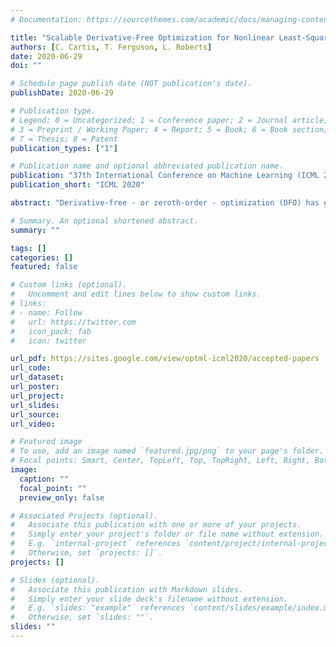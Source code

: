 ```yaml
---
# Documentation: https://sourcethemes.com/academic/docs/managing-content/

title: "Scalable Derivative-Free Optimization for Nonlinear Least-Squares Problems"
authors: [C. Cartis, T. Ferguson, L. Roberts]
date: 2020-06-29
doi: ""

# Schedule page publish date (NOT publication's date).
publishDate: 2020-06-29

# Publication type.
# Legend: 0 = Uncategorized; 1 = Conference paper; 2 = Journal article;
# 3 = Preprint / Working Paper; 4 = Report; 5 = Book; 6 = Book section;
# 7 = Thesis; 8 = Patent
publication_types: ["1"]

# Publication name and optional abbreviated publication name.
publication: "37th International Conference on Machine Learning (ICML 2020)"
publication_short: "ICML 2020"

abstract: "Derivative-free - or zeroth-order - optimization (DFO) has gained recent attention for its ability to solve problems in a variety of application areas, including machine learning, particularly involving objectives which are stochastic and/or expensive to compute. In this work, we develop a novel model-based DFO method for solving nonlinear least-squares problems. We improve on state-of-the-art DFO by performing dimensionality reduction in the observational space using sketching methods, avoiding the construction of a full local model. Our approach has a per-iteration computational cost which is linear in problem dimension in a big data regime, and numerical evidence demonstrates that, compared to existing software, it has dramatically improved runtime performance on overdetermined least-squares problems."

# Summary. An optional shortened abstract.
summary: ""

tags: []
categories: []
featured: false

# Custom links (optional).
#   Uncomment and edit lines below to show custom links.
# links:
# - name: Follow
#   url: https://twitter.com
#   icon_pack: fab
#   icon: twitter

url_pdf: https://sites.google.com/view/optml-icml2020/accepted-papers
url_code:
url_dataset:
url_poster:
url_project:
url_slides:
url_source:
url_video:

# Featured image
# To use, add an image named `featured.jpg/png` to your page's folder. 
# Focal points: Smart, Center, TopLeft, Top, TopRight, Left, Right, BottomLeft, Bottom, BottomRight.
image:
  caption: ""
  focal_point: ""
  preview_only: false

# Associated Projects (optional).
#   Associate this publication with one or more of your projects.
#   Simply enter your project's folder or file name without extension.
#   E.g. `internal-project` references `content/project/internal-project/index.md`.
#   Otherwise, set `projects: []`.
projects: []

# Slides (optional).
#   Associate this publication with Markdown slides.
#   Simply enter your slide deck's filename without extension.
#   E.g. `slides: "example"` references `content/slides/example/index.md`.
#   Otherwise, set `slides: ""`.
slides: ""
---
```

